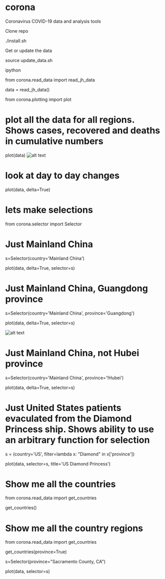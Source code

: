 # corona
Coronavirus COVID-19 data and analysis tools

Clone repo

./install.sh

Get or update the data

source update_data.sh

ipython

from corona.read_data import read_jh_data

data = read_jh_data()

from corona.plotting import plot

# plot all the data for all regions. Shows cases, recovered and deaths in cumulative numbers        

plot(data)
![alt text](https://raw.githubusercontent.com/dave31415/corona/master/images/all_data.png)

# look at day to day changes
plot(data, delta=True)

# lets make selections
from corona.selector import Selector
            
# Just Mainland China
s=Selector(country='Mainland China')

plot(data, delta=True, selector=s)

# Just Mainland China, Guangdong province
s=Selector(country='Mainland China', province='Guangdong')

plot(data, delta=True, selector=s)

![alt text](https://raw.githubusercontent.com/dave31415/corona/master/images/guangdong.png)


# Just Mainland China, not Hubei province
s=Selector(country='Mainland China', province='!Hubei')

plot(data, delta=True, selector=s)

# Just United States patients evaculated from the Diamond Princess ship. Shows ability to use an arbitrary function for selection
s = (country='US', filter=lambda x: "Diamond" in x['province'])

plot(data, selector=s, title='US Diamond Princess')

# Show me all the countries
from corona.read_data import get_countries

get_countries()

# Show me all the country regions
from corona.read_data import get_countries

get_countries(province=True)

s=Selector(province="Sacramento County, CA")

plot(data, selector=s)
